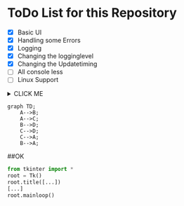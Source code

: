 # ToDo List for this Repository

- [x] Basic UI
- [x] Handling some Errors
- [x] Logging
- [x] Changing the logginglevel
- [x] Changing the Updatetiming
- [ ] All console less
- [ ] Linux Support

<details><summary>CLICK ME</summary>

#### We can hide anything, even code!

</details>        

```mermaid
graph TD;
    A-->B;
    A-->C;
    B-->D;
    C-->D;
    C-->A;
    B-->A;
```



##OK
```python
from tkinter import *
root = Tk()
root.title([...])
[...]
root.mainloop()
```

